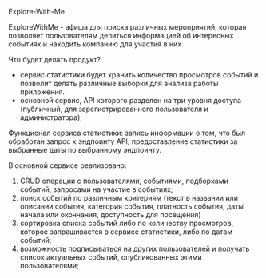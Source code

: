 Explore-With-Me

ExploreWithMe - афиша для поиска различных мероприятий, которая позволяет пользователям делиться информацией об интересных событиях и находить компанию для участия в них. 

Что будет делать продукт?
- сервис статистики будет хранить количество просмотров событий и позволит делать различные выборки для анализа работы приложения.
- основной сервис, API которого разделен на три уровня доступа (публичный, для зарегистрированного пользователя и администратора);


Функционал сервиса статистики: запись информации о том, что был обработан запрос к эндпоинту API; предоставление статистики за выбранные даты по выбранному эндпоинту.

В основной сервисе реализовано:
1) CRUD операции с пользователями, событиями, подборками событий, запросами на участие в событиях;
2) поиск событий по различным критериям (текст в названии или описании события, категория события, платность события, даты начала или окончания, доступность для посещения)
3) сортировка списка событий либо по количеству просмотров, которое запрашивается в сервисе статистики, либо по датам событий;
4) возможность подписываться на других пользователей и получать список актуальных событий, опубликованных этими пользователями;
